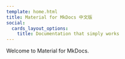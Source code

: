 ```yaml
---
template: home.html
title: Material for MkDocs 中文版
social:
  cards_layout_options:
    title: Documentation that simply works
---
```


Welcome to Material for MkDocs.
